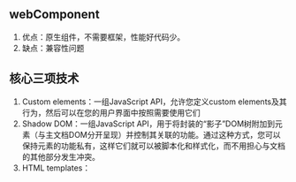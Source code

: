 ## webComponent
1. 优点：原生组件，不需要框架，性能好代码少。
2. 缺点：兼容性问题
## 核心三项技术
1. Custom elements：一组JavaScript API，允许您定义custom elements及其行为，然后可以在您的用户界面中按照需要使用它们
2. Shadow DOM：一组JavaScript API，用于将封装的“影子”DOM树附加到元素（与主文档DOM分开呈现）并控制其关联的功能。通过这种方式，您可以保持元素的功能私有，这样它们就可以被脚本化和样式化，而不用担心与文档的其他部分发生冲突。
3. HTML templates： <template> 和 <slot> 元素使您可以编写不在呈现页面中显示的标记模板。然后它们可以作为自定义元素结构的基础被多次重用。